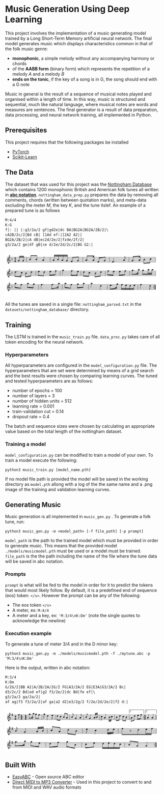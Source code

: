 # Music Generation Using Deep Learning
This project involves the implementation of a music generating model trained by a Long Short-Term Memory artificial neural network. The final model generates music which displays characteristics common in that of the folk music genre:

* **monophonic**, a simple melody without any accompanying harmony or chords
* of the **AABB form** (binary form) which represents the repetition of a melody *A* and a melody *B*
* **ends on the tonic**, if the key of a song is in G, the song should end with a G note

Music in general is the result of a sequence of musical notes played and organised within a length of time. In this way, music is structured and sequential, much like natural language, where musical notes are words and measures are sentences.
The final generator is a result of data preparation, data processing, and neural network training, all implemented in Python.

## Prerequisites
This project requires that the following packages be installed
* [PyTorch](https://pytorch.org/get-started/locally/)
* [Scikit-Learn](https://scikit-learn.org/stable/install.html)

## The Data

The dataset that was used for this project was the [Nottingham Database](http://abc.sourceforge.net/NMD/) which contains 1200 monophonic British and American folk tunes all written in [**abc notation**](http://abcnotation.com/). `nottingham_data_prep.py` prepares the data by removing all comments, chords (written between quotation marks), and meta-data excluding the meter *M*, the key *K*, and the tune itslef. An example of a prepared tune is as follows

    M:4/4
    K:G
    f|: || |:g3/2a/2 gf|gd2e|dc BA|BG2A|BG2A/2B/2|\
    cA2B/2c/2|Bd cB| [1Ad ef:|[2A2 A2||
    BG2A/2B/2|cA dB|ec2d/2e/2|fzde/2f/2|
    g3/2a/2 ge|df gB|ce d/2e/2d/2c/2|BG G2:|

![Here is what the abc notated text looks like on a traditional music staff](./tune_imgs/generated_sample.png)

All the tunes are saved in a single file: `nottingham_parsed.txt` in the `datasets/nottingham_database/` directory.

## Training
The LSTM is trained in the `music_train.py` file. `data_proc.py` takes care of all token encoding for the neural network.

### Hyperparameters
All hyperparameters are configured in the `model_configuration.py` file. The hyperparameters that are set were determined by means of a grid search and the best results were chosen by comparing learning curves. The tuned and tested hyperparameters are as follows:
* number of epochs = 100
* number of layers = 3
* number of hidden units = 512
* learning rate = 0.001
* train-validation cut = 0.14
* dropout rate = 0.4

The batch and sequence sizes were chosen by calculating an appropriate value based on the total length of the nottingham dataset.

### Training a model
`model_configuration.py`  can be modified to train a model of your own. 
To train a model execute the following:

    python3 music_train.py [model_name.pth]

If no model file path is provided the model will be saved in the working directory as `model.pth` allong with a log of the the same name and a .png image of the training and validation learning curves.

## Generating Music
Music generation is all implemented in `music_gen.py` . To generate a folk tune, run:

	python3 music_gen.py -m <model_path> [-f file_path] [-p prompt]

`model_path` is the path to the trained model which must be provided in order to generate music. This means that the provided model `./models/musicmodel.pth` must be used or a model must be trained.
`file_path`  is the the path including the name of the file where the tune data will be saved in abc notation. 

### Prompts
`prompt` is what will be fed to the model in order for it to predict the tokens that would most likely follow. By default, it is a predefined end of sequence (eos) token: `</s>`.  However the prompt can be any of the following:
* The eos token `</s>`
* A meter, ex: `M:4/4`
* A meter and a key, ex: `'M:3/4\nK:Dm'` (note the single quotes to acknowledge the newline)

### Execution example
To generate a tune of meter 3/4 and in the D minor key:

	python3 music_gen.py -m ./models/musicmodel.pth -f ./mytune.abc -p 'M:3/4\nK:Dm'

Here is the output, written in abc notation:

    M:3/4
    K:Dm
    G/2G/2|BB A2|A/2B/2A/2G/2 FG|A3/2A/2 EG|E3A|G3/2A/2 Bc|
    d3/2c/2 Bd|ed ef|g2 f3/2e/2|dc Bd|fe ef|\
    g3/2a/2 ga/2a/2|
    af ag|f3 f3/2a/2|af ga|a2 d2|e3/2g/2 f/2e/2d/2e/2|f2 d:|

![The generated tune written on a staff](./tune_imgs/ashover_bonnie_kate.png)

## Built With
* [EasyABC](https://www.nilsliberg.se/ksp/easyabc/) - Open source ABC editor
* [Direct MIDI to MP3 Converter](https://www.pistonsoft.com/midi2mp3.html) - Used in this project to convert to and from MIDI and WAV audio formats